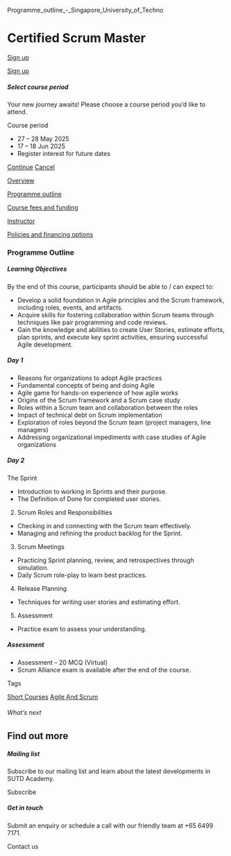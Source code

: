 Programme_outline_-_Singapore_University_of_Techno



Certified Scrum Master
======================

[Sign up](#popup-masthead)

[Sign up](#popup-masthead)

##### Select course period

Your new journey awaits! Please choose a course period you’d like to attend.

Course period

* 27 – 28 May 2025
* 17 – 18 Jun 2025
* Register interest for future dates

[Continue](#)
[Cancel](#)

[Overview](/course/certified-scrum-master/#tabs)

[Programme outline](/course/certified-scrum-master/programme-outline/#tabs)

[Course fees and funding](/course/certified-scrum-master/course-fees-and-funding/#tabs)

[Instructor](/course/certified-scrum-master/instructor/#tabs)

[Policies and financing options](/course/certified-scrum-master/policies-and-financing-options/#tabs)

### Programme Outline

##### **Learning Objectives**

By the end of this course, participants should be able to / can expect to:

* Develop a solid foundation in Agile principles and the Scrum framework, including roles, events, and artifacts.
* Acquire skills for fostering collaboration within Scrum teams through techniques like pair programming and code reviews.
* Gain the knowledge and abilities to create User Stories, estimate efforts, plan sprints, and execute key sprint activities, ensuring successful Agile development.

##### Day 1

* Reasons for organizations to adopt Agile practices
* Fundamental concepts of being and doing Agile
* Agile game for hands-on experience of how agile works
* Origins of the Scrum framework and a Scrum case study
* Roles within a Scrum team and collaboration between the roles
* Impact of technical debt on Scrum implementation
* Exploration of roles beyond the Scrum team (project managers, line managers)
* Addressing organizational impediments with case studies of Agile organizations

##### Day 2

The Sprint

* Introduction to working in Sprints and their purpose.
* The Definition of Done for completed user stories.

2. Scrum Roles and Responsibilities

* Checking in and connecting with the Scrum team effectively.
* Managing and refining the product backlog for the Sprint.

3. Scrum Meetings

* Practicing Sprint planning, review, and retrospectives through simulation.
* Daily Scrum role-play to learn best practices.

4. Release Planning

* Techniques for writing user stories and estimating effort.

5. Assessment

* Practice exam to assess your understanding.

##### Assessment

* Assessment – 20 MCQ (Virtual)
* Scrum Alliance exam is available after the end of the course.

Tags

[Short Courses](/admissions/academy/courses-and-modules/?academy-type-course=780)
[Agile And Scrum](/admissions/academy/courses-and-modules/?discipline=803)

###### What’s next

Find out more
-------------

##### Mailing list

Subscribe to our mailing list and learn about the latest developments in SUTD Academy.

Subscribe

##### Get in touch

Submit an enquiry or schedule a call with our friendly team at +65 6499 7171.

Contact us

